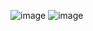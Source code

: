 ![image](https://github.com/user-attachments/assets/b9516224-8f1a-403f-b81c-8238c6575777)
![image](https://github.com/user-attachments/assets/dc31d821-075d-4a6c-a90c-1c495cb339e6)

